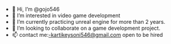 - 👋 Hi, I’m @gojo546
- 👀 I’m interested in video game development
- 🌱 I’m currently practicing unreal engine for more than 2 years.
- 💞️ I’m looking to collaborate on a game development project.
- 📫 contact me:-kartikeysoni546@gmail.com
  open to be hired


<!---
gojo546/gojo546 is a ✨ special ✨ repository because its `README.md` (this file) appears on your GitHub profile.
You can click the Preview link to take a look at your changes.
--->
